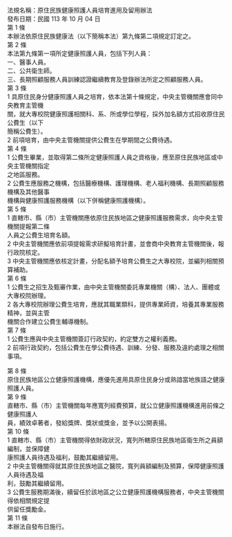 法規名稱：原住民族健康照護人員培育進用及留用辦法  
發布日期：民國 113 年 10 月 04 日  
第 1 條  
本辦法依原住民族健康法（以下簡稱本法）第九條第二項規定訂定之。  
第 2 條  
本法第九條第一項所定健康照護人員，包括下列人員：  
一、醫事人員。  
二、公共衛生師。  
三、長期照顧服務人員訓練認證繼續教育及登錄辦法所定之照顧服務人員。  
第 3 條  
1 具原住民身分健康照護人員之培育，依本法第十條規定，中央主管機關應會同中央教育主管機  
關，就大專校院健康照護相關科、系、所或學位學程，採外加名額方式招收原住民公費生（以下  
簡稱公費生）。  
2 前項培育，由中央主管機關提供公費生在學期間之公費待遇。  
第 4 條  
1 公費生畢業，並取得第二條所定健康照護人員之資格後，應至原住民族地區或中央主管機關指定  
之地區服務。  
2 公費生應服務之機構，包括醫療機構、護理機構、老人福利機構、長期照顧服務機構及其他醫事  
機構與健康照護服務機構（以下併稱健康照護機構）。  
第 5 條  
1 直轄市、縣（市）主管機關應依原住民族地區之健康照護服務需求，向中央主管機關提報第二條  
人員之公費生培育名額。  
2 中央主管機關應依前項提報需求研擬培育計畫，並會商中央教育主管機關後，報行政院核定。  
3 中央主管機關應依核定計畫，分配名額予培育公費生之大專校院，並編列相關預算補助。  
第 6 條  
1 公費生之招生及甄審作業，由中央主管機關委託專業機關（構）、法人、團體或大專校院辦理。  
2 各大專校院辦理公費生培育，應就其職業類科，提供專業師資，培養其專業服務精神，並與主管  
機關合作建立公費生輔導機制。  
第 7 條  
1 公費生應與中央主管機關簽訂行政契約，約定雙方之權利義務。  
2 前項行政契約，包括公費生在學公費待遇、訓練、分發、服務及違約處理之相關事項。  


第 8 條  
原住民族地區公立健康照護機構，應優先進用具原住民身分或熟諳當地族語之健康照護人員。  
第 9 條  
直轄市、縣（市）主管機關每年應寬列經費預算，就公立健康照護機構進用前條之健康照護人  
員，績效卓著者，發給獎牌、獎狀或獎金，並予以公開表揚。  
第 10 條  
1 直轄市、縣（市）主管機關得依財政狀況，寬列所轄原住民族地區衛生所之員額編制，並保障健  
康照護人員待遇及福利，鼓勵其繼續留用。  
2 中央主管機關得就其原住民族地區之醫院，寬列員額編制及預算，保障健康照護人員待遇及福  
利，鼓勵其繼續留用。  
3 公費生服務期滿後，續留任於該地區之公立健康照護機構服務者，中央主管機關得依相關規定提  
供留任獎勵金。  
第 11 條  
本辦法自發布日施行。  


